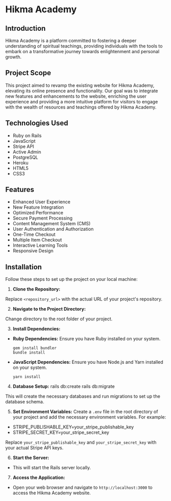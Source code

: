 # Hikma Academy 

## Introduction

Hikma Academy is a platform committed to fostering a deeper understanding of spiritual teachings, providing individuals with the tools to embark on a transformative journey towards enlightenment and personal growth.

## Project Scope

This project aimed to revamp the existing website for Hikma Academy, elevating its online presence and functionality. Our goal was to integrate new features and enhancements to the website, enriching the user experience and providing a more intuitive platform for visitors to engage with the wealth of resources and teachings offered by Hikma Academy.

## Technologies Used

- Ruby on Rails
- JavaScript
- Stripe API
- Active Admin
- PostgreSQL
- Heroku
- HTML5
- CSS3

## Features

- Enhanced User Experience
- New Feature Integration
- Optimized Performance
- Secure Payment Processing
- Content Management System (CMS)
- User Authentication and Authorization
- One-Time Checkout
- Multiple Item Checkout
- Interactive Learning Tools
- Responsive Design

## Installation

Follow these steps to set up the project on your local machine:

1. **Clone the Repository:**

Replace `<repository_url>` with the actual URL of your project's repository.

2. **Navigate to the Project Directory:**

Change directory to the root folder of your project.

3. **Install Dependencies:**
- **Ruby Dependencies:**
  Ensure you have Ruby installed on your system.
  ```
  gem install bundler
  bundle install
  ```
- **JavaScript Dependencies:**
  Ensure you have Node.js and Yarn installed on your system.
  ```
  yarn install
  ```

4. **Database Setup:**
rails db:create
rails db:migrate

This will create the necessary databases and run migrations to set up the database schema.

5. **Set Environment Variables:**
Create a `.env` file in the root directory of your project and add the necessary environment variables. For example:

- STRIPE_PUBLISHABLE_KEY=your_stripe_publishable_key
- STRIPE_SECRET_KEY=your_stripe_secret_key

Replace `your_stripe_publishable_key` and `your_stripe_secret_key` with your actual Stripe API keys.

6. **Start the Server:**
- This will start the Rails server locally.

7. **Access the Application:**
- Open your web browser and navigate to `http://localhost:3000` to access the Hikma Academy website.
